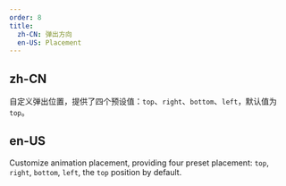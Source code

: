 ```yaml
---
order: 8
title:
  zh-CN: 弹出方向
  en-US: Placement
---
```


## zh-CN

自定义弹出位置，提供了四个预设值：`top`、`right`、`bottom`、`left`，默认值为 `top`。

## en-US

Customize animation placement, providing four preset placement: `top`, `right`, `bottom`, `left`, the `top` position by default.

